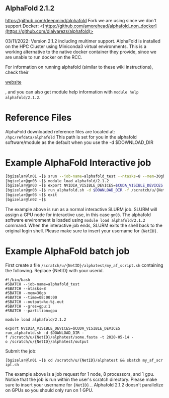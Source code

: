 ## AlphaFold 2.1.2

<https://github.com/deepmind/alphafold>
Fork we are using since we don't support Docker: <[https://github.com/amorehead/alphafold_non_docker](https://github.com/dialvarezs/alphafold)>

03/11/2022: Version 2.1.2 including multimer support. AlphaFold is
installed on the HPC Cluster using Miniconda3 virtual environments. This
is a working alternative to the native docker container they provide,
since we are unable to run docker on the RCC.

For information on running alphafold (similar to these wiki
instructions), check their

<html>
<a href="https://github.com/amorehead/alphafold_non_docker">website</a>
</html>

, and you can also get module help information with
`module help alphafold/2.1.2`.

# Reference Files

AlphaFold downloaded reference files are located at:
`/hpc/refdata/alphafold` This path is set for you in the alphafold
software/module as the default when you use the -d $DOWNLOAD_DIR

# Example AlphaFold Interactive job

``` bash
[bgizelar@ln01 ~]$ srun --job-name=alphafold_test --ntasks=8 --mem=30gb --time=8:00:00 --gres=gpu:1 --pty bash
[bgizelar@gn03 ~]$ module load alphafold/2.1.2
[bgizelar@gn03 ~]$ export NVIDIA_VISIBLE_DEVICES=$CUDA_VISIBLE_DEVICES
[bgizelar@gn03 ~]$ run_alphafold.sh -d $DOWNLOAD_DIR -f /scratch/u/{NetID}/alphatest/some.fasta -t 2020-05-14 -o /scratch/u/{NetID}/alphatest/output
[bgizelar@gn03 ~]$ exit
[bgizelar@ln02 ~]$
```

The example above is run as a normal interactive SLURM job. SLURM will
assign a GPU node for interactive use, in this case `gn03`. The
alphafold software environment is loaded using `module load alphafold/2.1.2`
command. When the interactive job ends, SLURM exits the shell back to
the original login shell. Please make sure to insert your username for
`{NetID}`.

# Example AlphaFold batch job

First create a file `/scratch/u/{NetID}/alphatest/my_af_script.sh`
containing the following. Replace {NetID} with your userid.

`#!/bin/bash`  
`#SBATCH --job-name=alphafold_test`  
`#SBATCH --ntasks=8`  
`#SBATCH --mem=30gb`  
`#SBATCH --time=08:00:00`  
`#SBATCH --output=%x-%j.out`  
`#SBATCH --gres=gpu:1`  
`#SBATCH --partition=gpu`  
  
`module load alphafold/2.1.2`  
  
`export NVIDIA_VISIBLE_DEVICES=$CUDA_VISIBLE_DEVICES`  
`run_alphafold.sh -d $DOWNLOAD_DIR -f /scratch/u/{NetID}/alphatest/some.fasta -t 2020-05-14 -o /scratch/u/{NetID}/alphatest/output`

Submit the job:

`[bgizelar@ln01 ~]$ cd /scratch/u/{NetID}/alphatest && sbatch my_af_script.sh`

The example above is a job request for 1 node, 8 processors, and 1 gpu.
Notice that the job is run within the user's scratch directory. Please
make sure to insert your username for `{NetID}.`. Alphafold 2.1.2 doesn't
parallelize on GPUs so you should only run on 1 GPU.

